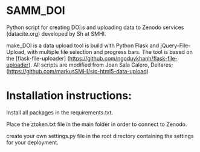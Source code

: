 # SAMM_DOI
Python script for creating DOI:s and uploading data to Zenodo services (datacite.org) developed by Sh at SMHI.

make_DOI is a data upload tool is build with Python Flask and jQuery-File-Upload, with multiple file selection and progress bars. The tool is based on the [flask-file-uploader] (https://github.com/ngoduykhanh/flask-file-uploader). All scripts are modified from Joan Sala Calero, Deltares; (https://github.com/markusSMHI/sip-html5-data-upload)

# Installation instructions:
Install all packages in the requirements.txt.

Place the ztoken.txt file in the main folder in order to connect to Zenodo.

create your own settings.py file in the root directory containing the settings for your deployment.
